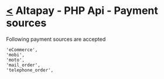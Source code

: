 [<](../index.md) Altapay - PHP Api - Payment sources
====================================================

Following payment sources are accepted

```
'eCommerce',
'mobi',
'moto',
'mail_order',
'telephone_order',
```
